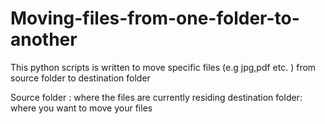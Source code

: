 # Moving-files-from-one-folder-to-another
This python scripts is written to move specific files (e.g jpg,pdf etc. ) from source folder to destination folder

Source folder : where the files are currently residing 
destination folder: where you want to move your files

